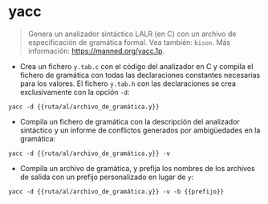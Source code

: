 # yacc

> Genera un analizador sintáctico LALR (en C) con un archivo de especificación de gramática formal.
> Vea también: `bison`.
> Más información: <https://manned.org/yacc.1p>.

- Crea un fichero `y.tab.c` con el código del analizador en C y compila el fichero de gramática con todas las declaraciones constantes necesarias para los valores. El fichero `y.tab.h` con las declaraciones se crea exclusivamente con la opción `-d`:

`yacc -d {{ruta/al/archivo_de_gramática.y}}`

- Compila un fichero de gramática con la descripción del analizador sintáctico y un informe de conflictos generados por ambigüedades en la gramática:

`yacc -d {{ruta/al/archivo_de_gramática.y}} -v`

- Compila un archivo de gramática, y prefija los nombres de los archivos de salida con un prefijo personalizado en lugar de `y`:

`yacc -d {{ruta/al/archivo_de_gramática.y}} -v -b {{prefijo}}`
